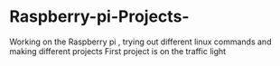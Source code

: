 # Raspberry-pi-Projects-
Working on the Raspberry pi , trying out different linux commands and making different projects
First project is on the traffic light

